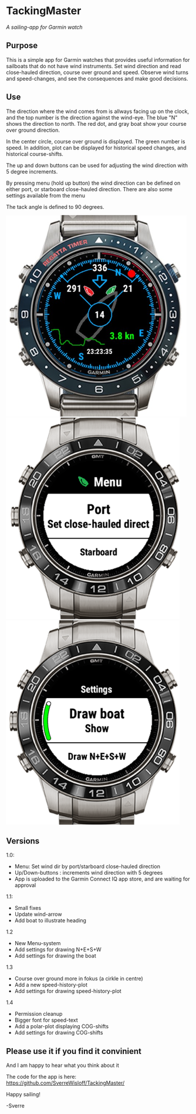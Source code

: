 # TackingMaster
_A sailing-app for Garmin watch_

## Purpose

This is a simple app for Garmin watches that provides useful information for sailboats that do not have wind instruments.
Set wind direction and read close-hauled direction, course over ground and speed.
Observe wind turns and speed-changes, and see the consequences and make good decisions.

## Use

The direction where the wind comes from is allways facing up on the clock, and the top number is the direction against the wind-eye. The blue "N" shows the direction to north. The red dot, and gray boat show your course over ground direction.

In the center circle, course over ground is displayed. The green number is speed. In addition, plot can be displayed for historical speed changes, and historical course-shifts.

The up and down buttons can be used for adjusting the wind direction with 5 degree increments.

By pressing menu (hold up button) the wind direction can be defined on either port, or starboard close-hauled direction. There are also some settings available from the menu

The tack angle is defined to 90 degrees.

![screehot](https://github.com/SverreWisloff/TackingMaster/blob/master/Screenshot/TackingMaster%20on%20watch%2013.jpg?raw=true)
![screehot](https://github.com/SverreWisloff/TackingMaster/blob/master/Screenshot/Menu%2012.png?raw=true)
![screehot](https://github.com/SverreWisloff/TackingMaster/blob/master/Screenshot/Settings%2012.png?raw=true)

## Versions

1.0: 
 - Menu: Set wind dir by port/starboard close-hauled direction
 - Up/Down-buttons : increments wind direction with 5 degrees
 - App is uploaded to the Garmin Connect IQ app store, and are waiting for approval
 
1.1:
 - Small fixes
 - Update wind-arrow
 - Add boat to illustrate heading
 
 1.2
 - New Menu-system
 - Add settings for drawing N+E+S+W 
 - Add settings for drawing the boat

 1.3
 - Course over ground more in fokus (a cirkle in centre)
 - Add a new speed-history-plot
 - Add settings for drawing speed-history-plot

1.4
 - Permission cleanup
 - Bigger font for speed-text 
 - Add a polar-plot displaying COG-shifts 
 - Add settings for drawing COG-shifts
 
 
## Please use it if you find it convinient

And I am happy to hear what you think about it

The code for the app is here:
<a href="https://github.com/SverreWisloff/TackingMaster/">https://github.com/SverreWisloff/TackingMaster/</a>

Happy sailing!

-Sverre


